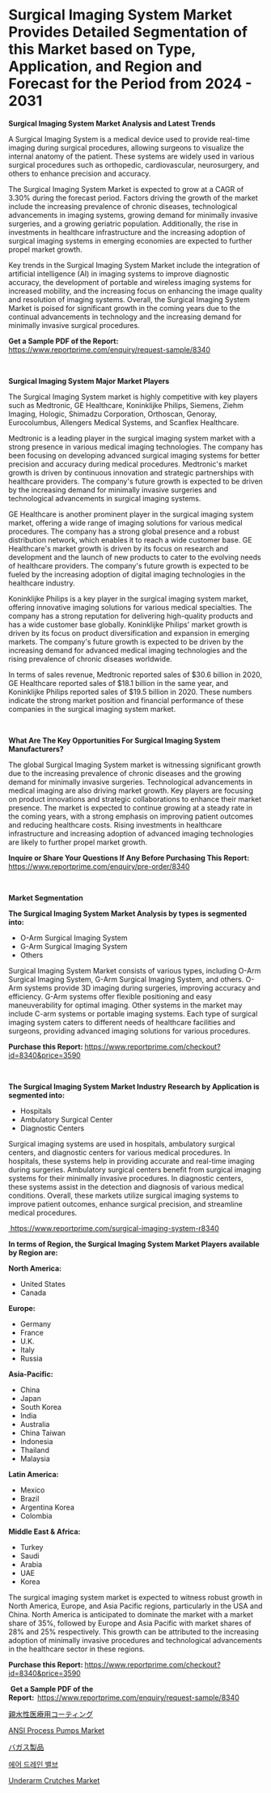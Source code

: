 <p><h1>Surgical Imaging System Market Provides Detailed Segmentation of this Market based on Type, Application, and Region and Forecast for the Period from 2024 - 2031</h1></p><p><strong>Surgical Imaging System Market Analysis and Latest Trends</strong></p>
<p><p>A Surgical Imaging System is a medical device used to provide real-time imaging during surgical procedures, allowing surgeons to visualize the internal anatomy of the patient. These systems are widely used in various surgical procedures such as orthopedic, cardiovascular, neurosurgery, and others to enhance precision and accuracy.</p><p>The Surgical Imaging System Market is expected to grow at a CAGR of 3.30% during the forecast period. Factors driving the growth of the market include the increasing prevalence of chronic diseases, technological advancements in imaging systems, growing demand for minimally invasive surgeries, and a growing geriatric population. Additionally, the rise in investments in healthcare infrastructure and the increasing adoption of surgical imaging systems in emerging economies are expected to further propel market growth.</p><p>Key trends in the Surgical Imaging System Market include the integration of artificial intelligence (AI) in imaging systems to improve diagnostic accuracy, the development of portable and wireless imaging systems for increased mobility, and the increasing focus on enhancing the image quality and resolution of imaging systems. Overall, the Surgical Imaging System Market is poised for significant growth in the coming years due to the continual advancements in technology and the increasing demand for minimally invasive surgical procedures.</p></p>
<p><strong>Get a Sample PDF of the Report:&nbsp;</strong> <a href="https://www.reportprime.com/enquiry/request-sample/8340">https://www.reportprime.com/enquiry/request-sample/8340</a></p>
<p>&nbsp;</p>
<p><strong>Surgical Imaging System Major Market Players</strong></p>
<p><p>The Surgical Imaging System market is highly competitive with key players such as Medtronic, GE Healthcare, Koninklijke Philips, Siemens, Ziehm Imaging, Hologic, Shimadzu Corporation, Orthoscan, Genoray, Eurocolumbus, Allengers Medical Systems, and Scanflex Healthcare. </p><p>Medtronic is a leading player in the surgical imaging system market with a strong presence in various medical imaging technologies. The company has been focusing on developing advanced surgical imaging systems for better precision and accuracy during medical procedures. Medtronic's market growth is driven by continuous innovation and strategic partnerships with healthcare providers. The company's future growth is expected to be driven by the increasing demand for minimally invasive surgeries and technological advancements in surgical imaging systems.</p><p>GE Healthcare is another prominent player in the surgical imaging system market, offering a wide range of imaging solutions for various medical procedures. The company has a strong global presence and a robust distribution network, which enables it to reach a wide customer base. GE Healthcare's market growth is driven by its focus on research and development and the launch of new products to cater to the evolving needs of healthcare providers. The company's future growth is expected to be fueled by the increasing adoption of digital imaging technologies in the healthcare industry.</p><p>Koninklijke Philips is a key player in the surgical imaging system market, offering innovative imaging solutions for various medical specialties. The company has a strong reputation for delivering high-quality products and has a wide customer base globally. Koninklijke Philips' market growth is driven by its focus on product diversification and expansion in emerging markets. The company's future growth is expected to be driven by the increasing demand for advanced medical imaging technologies and the rising prevalence of chronic diseases worldwide.</p><p>In terms of sales revenue, Medtronic reported sales of $30.6 billion in 2020, GE Healthcare reported sales of $18.1 billion in the same year, and Koninklijke Philips reported sales of $19.5 billion in 2020. These numbers indicate the strong market position and financial performance of these companies in the surgical imaging system market.</p></p>
<p>&nbsp;</p>
<p><strong>What Are The Key Opportunities For Surgical Imaging System Manufacturers?</strong></p>
<p><p>The global Surgical Imaging System market is witnessing significant growth due to the increasing prevalence of chronic diseases and the growing demand for minimally invasive surgeries. Technological advancements in medical imaging are also driving market growth. Key players are focusing on product innovations and strategic collaborations to enhance their market presence. The market is expected to continue growing at a steady rate in the coming years, with a strong emphasis on improving patient outcomes and reducing healthcare costs. Rising investments in healthcare infrastructure and increasing adoption of advanced imaging technologies are likely to further propel market growth.</p></p>
<p><strong>Inquire or Share Your Questions If Any Before Purchasing This Report:</strong> <a href="https://www.reportprime.com/enquiry/pre-order/8340">https://www.reportprime.com/enquiry/pre-order/8340</a></p>
<p>&nbsp;</p>
<p><strong>Market Segmentation</strong></p>
<p><strong>The Surgical Imaging System Market Analysis by types is segmented into:</strong></p>
<p><ul><li>O-Arm Surgical Imaging System</li><li>G-Arm Surgical Imaging System</li><li>Others</li></ul></p>
<p><p>Surgical Imaging System Market consists of various types, including O-Arm Surgical Imaging System, G-Arm Surgical Imaging System, and others. O-Arm systems provide 3D imaging during surgeries, improving accuracy and efficiency. G-Arm systems offer flexible positioning and easy maneuverability for optimal imaging. Other systems in the market may include C-arm systems or portable imaging systems. Each type of surgical imaging system caters to different needs of healthcare facilities and surgeons, providing advanced imaging solutions for various procedures.</p></p>
<p><strong>Purchase this Report:&nbsp;</strong><a href="https://www.reportprime.com/checkout?id=8340&price=3590">https://www.reportprime.com/checkout?id=8340&price=3590</a></p>
<p>&nbsp;</p>
<p><strong>The Surgical Imaging System Market Industry Research by Application is segmented into:</strong></p>
<p><ul><li>Hospitals</li><li>Ambulatory Surgical Center</li><li>Diagnostic Centers</li></ul></p>
<p><p>Surgical imaging systems are used in hospitals, ambulatory surgical centers, and diagnostic centers for various medical procedures. In hospitals, these systems help in providing accurate and real-time imaging during surgeries. Ambulatory surgical centers benefit from surgical imaging systems for their minimally invasive procedures. In diagnostic centers, these systems assist in the detection and diagnosis of various medical conditions. Overall, these markets utilize surgical imaging systems to improve patient outcomes, enhance surgical precision, and streamline medical procedures.</p></p>
<p><a href="https://www.reportprime.com/surgical-imaging-system-r8340">&nbsp;https://www.reportprime.com/surgical-imaging-system-r8340</a></p>
<p><strong>In terms of Region, the Surgical Imaging System Market Players available by Region are:</strong></p>
<p>
    <p> <strong> North America: </strong>
        <ul>
            <li>United States</li>
            <li>Canada</li>
        </ul>
        </p> 
    <p> <strong> Europe: </strong>
        <ul>
            <li>Germany</li>
            <li>France</li>
            <li>U.K.</li>
            <li>Italy</li>
            <li>Russia</li>
        </ul>
        </p> 
    <p> <strong> Asia-Pacific: </strong>
        <ul>
            <li>China</li>
            <li>Japan</li>
            <li>South Korea</li>
            <li>India</li>
            <li>Australia</li>
            <li>China Taiwan</li>
            <li>Indonesia</li>
            <li>Thailand</li>
            <li>Malaysia</li>
        </ul>
        </p> 
    <p> <strong> Latin America: </strong>
        <ul>
            <li>Mexico</li>
            <li>Brazil</li>
            <li>Argentina Korea</li>
            <li>Colombia</li>
        </ul>
        </p> 
    <p> <strong> Middle East & Africa: </strong>
        <ul>
            <li>Turkey</li>
            <li>Saudi</li>
            <li>Arabia</li>
            <li>UAE</li>
            <li>Korea</li>
        </ul>
    </p>
    </p>
<p><p>The surgical imaging system market is expected to witness robust growth in North America, Europe, and Asia Pacific regions, particularly in the USA and China. North America is anticipated to dominate the market with a market share of 35%, followed by Europe and Asia Pacific with market shares of 28% and 25% respectively. This growth can be attributed to the increasing adoption of minimally invasive procedures and technological advancements in the healthcare sector in these regions.</p></p>
<p><strong>Purchase this Report: </strong><a href="https://www.reportprime.com/checkout?id=8340&price=3590">https://www.reportprime.com/checkout?id=8340&price=3590</a></p>
<p>&nbsp;<strong>Get a Sample PDF of the Report:&nbsp;&nbsp;</strong><a href="https://www.reportprime.com/enquiry/request-sample/8340">https://www.reportprime.com/enquiry/request-sample/8340</a></p>
<p><strong></strong></p>
<p><p><a href="https://github.com/AhmadMann1950/Market-Research-Report-List-1/blob/main/916325666805.md">親水性医療用コーティング</a></p><p><a href="https://medium.com/@elizbethsmithb20/global-ansi-process-pumps-market-opportunities-and-forecast-for-period-from-2024-to-2031-d12c8c6c9912">ANSI Process Pumps Market</a></p><p><a href="https://medium.com/@oggzzdkk92/2024%E5%B9%B4%E3%81%8B%E3%82%892031%E5%B9%B4%E3%81%BE%E3%81%A7%E3%81%AE11-5-%E3%81%AEcagr%E3%81%A7%E6%8B%A1%E5%A4%A7%E3%81%97%E3%81%A6%E3%81%84%E3%82%8B%E3%83%90%E3%82%AC%E3%82%B9%E8%A3%BD%E5%93%81%E5%B8%82%E5%A0%B4%E3%81%AE%E8%A6%8F%E6%A8%A1%E3%81%AB%E9%96%A2%E3%81%99%E3%82%8B%E6%B4%9E%E5%AF%9F-85b4018d1477">バガス製品</a></p><p><a href="https://medium.com/@anitabeatty2023_43986/%EC%97%90%EC%96%B4-%EB%93%9C%EB%A0%88%EC%9D%B8-%EB%B0%B8%EB%B8%8C-%EC%8B%9C%EC%9E%A5-%EC%A0%84%EB%A7%9D-%EC%99%84%EC%A0%84%ED%95%9C-%EC%82%B0%EC%97%85-%EB%B6%84%EC%84%9D-2024%EB%85%84%EB%B6%80%ED%84%B0-2031%EB%85%84%EA%B9%8C%EC%A7%80-c49992e81ae9">에어 드레인 밸브</a></p><p><a href="https://github.com/brentleyjimmiealvaradoz4l1rea/Market-Research-Report-List-3/blob/main/underarm-crutches-market.md">Underarm Crutches Market</a></p></p>